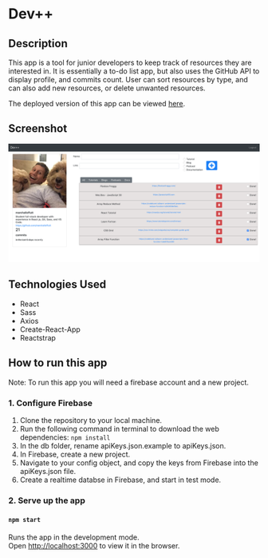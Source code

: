 # Dev++

## Description

This app is a tool for junior developers to keep track of resources they are interested in. It is essentially a to-do list app, but also uses the GitHub API to display profile, and commits count. User can sort resources by type, and can also add new resources, or delete unwanted resources.

The deployed version of this app can be viewed [here](https://developer-portal-f10f9.firebaseapp.com/).

## Screenshot

![homeview](images/screenshot1.png)
## Technologies Used
* React
* Sass
* Axios
* Create-React-App
* Reactstrap

## How to run this app
Note: To run this app you will need a firebase account and a new project.

### 1. Configure Firebase
1. Clone the repository to your local machine.
2. Run the following command in terminal to download the web dependencies: `npm install`
3. In the db folder, rename apiKeys.json.example to apiKeys.json.
4. In Firebase, create a new project.
5. Navigate to your config object, and copy the keys from Firebase into the apiKeys.json file.
6. Create a realtime databse in Firebase, and start in test mode.

### 2. Serve up the app
#### `npm start`

Runs the app in the development mode.<br>
Open [http://localhost:3000](http://localhost:3000) to view it in the browser.
